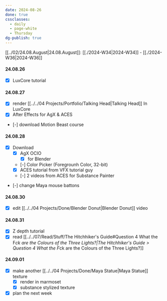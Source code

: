 ```yaml
---
date: 2024-08-26
done: true
cssclasses:
  - daily
  - page-white
  - Thursday
dg-publish: true
---
```

[[../02/24.08.August|24.08.August]]: [[./2024-W34|2024-W34]] - [[./2024-W36|2024-W36]]
#### 24.08.26
- [x] LuxCore tutorial
#### 24.08.27
- [x] render [[../../04 Projects/Portfolio/Talking Head|Talking Head]] In LuxCore
- [x] After Effects for AgX & ACES
- [-] download Motion Beast course
#### 24.08.28
- [x] Download
	- [x] AgX OCIO
		- [x] for Blender
	- [-] Color Picker (Foregrounh Color, 32-bit)
	- [x] ACES tutorial from VFX tutorial guy
	- [-] 2 videos from ACES for Substance Painter
- [-] change Maya mouse battons
#### 24.08.30
- [x] edit [[../../04 Projects/Done/Blender Donut|Blender Donut]] video
#### 24.08.31
- [x] Z depth tutorial
- [x] read [[../../07/Read/Stuff/The Hitchhiker's Guide#Question 4 What the F*ck are the Colours of the Three Lights?|The Hitchhiker's Guide > Question 4 What the F*ck are the Colours of the Three Lights?]]
#### 24.09.01
- [x] make another [[../../04 Projects/Done/Maya Statue|Maya Statue]] texture
	- [x] render in marmoset
	- [x] substance stylized texture
- [x] plan the next week